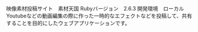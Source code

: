 映像素材投稿サイト　素材天国
Rubyバージョン　2.6.3
開発環境　ローカル
Youtubeなどの動画編集の際に作った一時的なエフェクトなどを投稿して、共有することを目的にしたウェブアプリケーションです。

